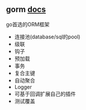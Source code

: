 ## gorm [docs](https://gorm.io/docs/index.html)

go首选的ORM框架

- 连接池(database/sql的pool)
- 级联
- 钩子
- 预加载
- 事务
- 复合主键
- 自动聚合
- Logger
- 可基于回调扩展自己的插件
- 测试覆盖